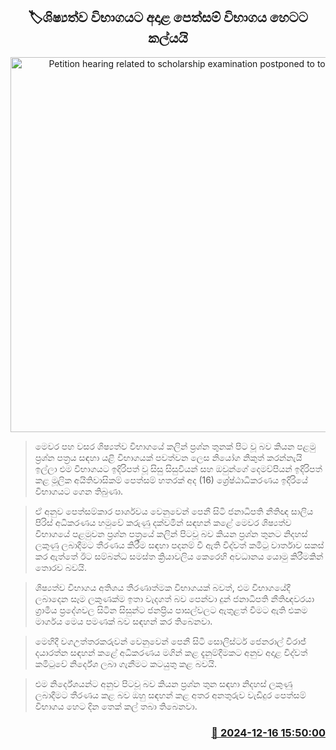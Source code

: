<p align='center'><b><h2 align='center' title='Petition hearing related to scholarship examination postponed to tomorrow'>🏷ශිෂ්‍යත්ව විභාගයට අදාළ පෙත්සම් විභාගය හෙටට කල්යයි</h2></b></p>
<p align='center'><img src='https://helakuru.sgp1.cdn.digitaloceanspaces.com/esana/images/lib/court-gg.jpg' width='600' alt='Petition hearing related to scholarship examination postponed to tomorrow'></p>

> මෙවර පහ වසර ශිෂ්‍යත්ව විභාගයේ කලින් ප්‍රශ්න තුනක් පිට වූ බව කියන පළමු ප්‍රශ්න පත්‍රය සඳහා යළි විභාගයක් පවත්වන ලෙස නියෝග නිකුත් කරන්නැයි ඉල්ලා එම විභාගයට ඉදිරිපත් වූ සිසු සිසුවියන් සහ ඔවුන්ගේ දෙමව්පියන් ඉදිරිපත් කළ මූලික අයිතිවාසිකම් පෙත්සම් හතරක් අද (16) ශ්‍රේෂ්ඨාධිකරණය ඉදිරියේ විභාගයට ගෙන තිබුණා.

> ඒ අනුව පෙත්සම්කාර පාර්ශවය වෙනුවෙන් පෙනී සිටි ජනාධිපති නීතිඥ සාලිය පිරිස් ​අධිකරණය හමුවේ කරුණු දක්වමින් සඳහන් කළේ මෙවර ශිෂ්‍යත්ව විභාගයේ පළමුවන ප්‍රශ්න පත්‍රයේ කලින් පිටවූ බව කියන ප්‍රශ්න තුන​ට නිදහස් ලකුණු ලබාදීමට තීරණය කිරීම සඳහා පදනම් වී ඇති විද්වත් කමිටු වාර්තාව සකස් කර ඇත්තේ ඊට සම්බන්ධ සමස්ත ක්‍රියාවලිය කෙරෙහි අවධානය යොමු කිරීමකින් තොරව බවයි.

> ශිෂ්‍යත්ව විභාගය අතිශය තීරණාත්මක විභාගයක් බවත්, එම විභාගයේදී ලබාදෙන සෑම ලකුණක්ම ඉතා වැදගත් බව පෙන්වා දුන් ජනාධිපති නීතිඥවරයා ග්‍රාමීය ප්‍රදේශවල සිටින සිසුන්ට ජනප්‍රිය පාසල්වලට ඇතුළත් වීමට ඇති එකම මාර්ගය මෙය පමණක් බව සඳහන් කර තිබෙනවා.

> මෙහිදී වගඋත්තරකරුවන් වෙනුවෙන් පෙනී සිටි සොලිස්ටර් ජෙනරාල් විරාජ් දයාරත්න සඳහන් කළේ අධිකරණය මගින් කළ දැනුම්දීමකට අනුව අදාළ විද්වත් කමිටුවේ නිර්දේශ ලබා ගැනීමට කටයුතු කළ බවයි.

> එම නිර්දේශයන්ට අනුව පිටවූ බව කියන ප්‍රශ්න තුන සඳහා නිදහස් ලකුණු ලබාදීමට තීරණය කළ බව ඔහු සඳහන් කළ අතර අනතුරුව වැඩිදුර පෙත්සම් විභාගය හෙට දින තෙක් කල් තබා තිබෙනවා.



<h3 align='right'><a href='https://www.helakuru.lk/esana/p/105937/'>📅 2024-12-16 15:50:00</a></h3>
